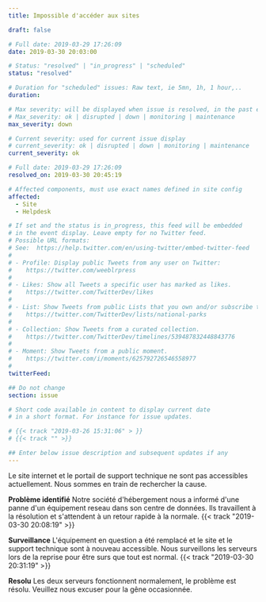 ```yaml
---
title: Impossible d'accéder aux sites

draft: false

# Full date: 2019-03-29 17:26:09
date: 2019-03-30 20:03:00

# Status: "resolved" | "in_progress" | "scheduled"
status: "resolved"

# Duration for "scheduled" issues: Raw text, ie 5mn, 1h, 1 hour,..
duration:

# Max severity: will be displayed when issue is resolved, in the past events section
# Max_severity: ok | disrupted | down | monitoring | maintenance
max_severity: down

# Current severity: used for current issue display
# current_severity: ok | disrupted | down | monitoring | maintenance
current_severity: ok

# Full date: 2019-03-29 17:26:09
resolved_on: 2019-03-30 20:45:19

# Affected components, must use exact names defined in site config
affected:
  - Site
  - Helpdesk

# If set and the status is in_progress, this feed will be embedded
# in the event display. Leave empty for no Twitter feed.
# Possible URL formats:
# See:  https://help.twitter.com/en/using-twitter/embed-twitter-feed
#
# - Profile: Display public Tweets from any user on Twitter:
#    https://twitter.com/weeblrpress
#  
# - Likes: Show all Tweets a specific user has marked as likes.
#    https://twitter.com/TwitterDev/likes
#
# - List: Show Tweets from public Lists that you own and/or subscribe to.
#    https://twitter.com/TwitterDev/lists/national-parks
# 
# - Collection: Show Tweets from a curated collection.
#    https://twitter.com/TwitterDev/timelines/539487832448843776
#
# - Moment: Show Tweets from a public moment.
#    https://twitter.com/i/moments/625792726546558977
#
twitterFeed:

## Do not change
section: issue

# Short code available in content to display current date
# in a short format. For instance for issue updates.

# {{< track "2019-03-26 15:31:06" > }}
# {{< track "" >}}

## Enter below issue description and subsequent updates if any
---
```


Le site internet et le portail de support technique ne sont pas accessibles actuellement. Nous sommes en train de rechercher la cause.

**Problème identifié** Notre société d'hébergement nous a informé d'une panne d'un équipement reseau dans son centre de données. Ils travaillent à la résolution et s'attendent à un retour rapide à la normale.  {{< track "2019-03-30 20:08:19" >}}

**Surveillance** L'équipement en question a été remplacé et le site et le support technique sont à nouveau accessible. Nous surveillons les serveurs lors de la reprise pour être surs que tout est normal. {{< track "2019-03-30 20:31:19" >}}

**Resolu** Les deux serveurs fonctionnent normalement, le problème est résolu. Veuillez nous excuser pour la gêne occasionnée.








